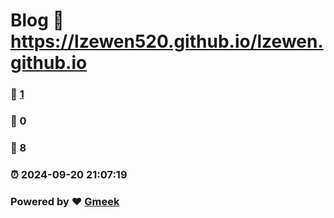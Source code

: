 # Blog  :link: https://lzewen520.github.io/lzewen.github.io 
### :page_facing_up: [1](https://lzewen520.github.io/lzewen.github.io/tag.html) 
### :speech_balloon: 0 
### :hibiscus: 8 
### :alarm_clock: 2024-09-20 21:07:19 
### Powered by :heart: [Gmeek](https://github.com/Meekdai/Gmeek)
